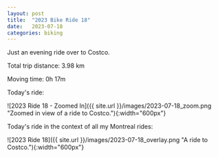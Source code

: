 ```yaml
---
layout: post
title:  "2023 Bike Ride 18"
date:   2023-07-18
categories: biking
---
```


Just an evening ride over to Costco.

Total trip distance: 3.98 km

Moving time: 0h 17m

Today's ride:

![2023 Ride 18 - Zoomed In]({{ site.url }}/images/2023-07-18_zoom.png "Zoomed in view of a ride to Costco."){:width="600px"}

Today's ride in the context of all my Montreal rides:

![2023 Ride 18]({{ site.url }}/images/2023-07-18_overlay.png "A ride to Costco."){:width="600px"}
